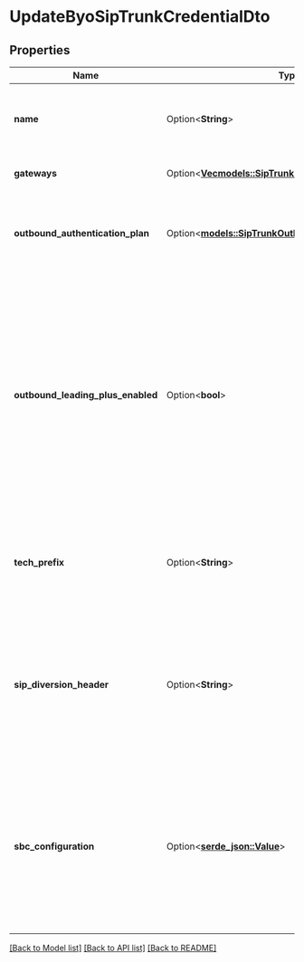 # UpdateByoSipTrunkCredentialDto

## Properties

Name | Type | Description | Notes
------------ | ------------- | ------------- | -------------
**name** | Option<**String**> | This is the name of credential. This is just for your reference. | [optional]
**gateways** | Option<[**Vec<models::SipTrunkGateway>**](SipTrunkGateway.md)> | This is the list of SIP trunk's gateways. | [optional]
**outbound_authentication_plan** | Option<[**models::SipTrunkOutboundAuthenticationPlan**](SipTrunkOutboundAuthenticationPlan.md)> | This can be used to configure the outbound authentication if required by the SIP trunk. | [optional]
**outbound_leading_plus_enabled** | Option<**bool**> | This ensures the outbound origination attempts have a leading plus. Defaults to false to match conventional telecom behavior.  Usage: - Vonage/Twilio requires leading plus for all outbound calls. Set this to true.  @default false | [optional]
**tech_prefix** | Option<**String**> | This can be used to configure the tech prefix on outbound calls. This is an advanced property. | [optional]
**sip_diversion_header** | Option<**String**> | This can be used to enable the SIP diversion header for authenticating the calling number if the SIP trunk supports it. This is an advanced property. | [optional]
**sbc_configuration** | Option<[**serde_json::Value**](.md)> | This is an advanced configuration for enterprise deployments. This uses the onprem SBC to trunk into the SIP trunk's `gateways`, rather than the managed SBC provided by Vapi. | [optional]

[[Back to Model list]](../README.md#documentation-for-models) [[Back to API list]](../README.md#documentation-for-api-endpoints) [[Back to README]](../README.md)


